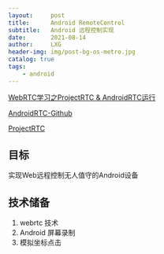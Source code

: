 ```yaml
---
layout:     post
title:      Android RemoteControl
subtitle:   Android 远程控制实现
date:       2021-08-14
author:     LXG
header-img: img/post-bg-os-metro.jpg
catalog: true
tags:
    - android
---
```


[WebRTC学习之ProjectRTC & AndroidRTC运行](https://www.codenong.com/cs106800658/)

[AndroidRTC-Github](https://github.com/pchab/AndroidRTC)

[ProjectRTC]( https://github.com/pchab/ProjectRTC)

## 目标

   实现Web远程控制无人值守的Android设备

## 技术储备

1. webrtc 技术
2. Android 屏幕录制
3. 模拟坐标点击




